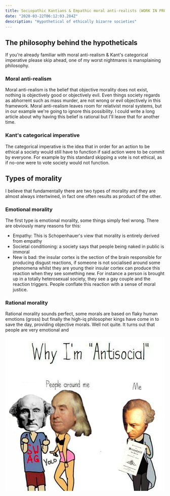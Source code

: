 ```yaml
---
title: Sociopathic Kantians & Empathic moral anti-realists (WORK IN PROGRESS)
date: "2020-03-22T06:12:03.284Z"
description: "Hypothetical of ethically bizarre societies"
---
```


## The philosophy behind the hypotheticals
If you're already familiar with moral anti-realism & Kant's categorical imperative please skip ahead, one of my worst nightmares is mansplaining philosophy.

### Moral anti-realism
Moral anti-realism is the belief that objective morality does not exist, nothing is objectively good or objectively evil. Even things society regards as abhorrent such 
as mass murder, are not wrong or evil objectively in this framework. Moral anti-realism leaves room for relativist moral systems, but in our example we're going to ignore 
this possibility. I could write a long article about why having this belief is rational but I'll leave that for another time.

### Kant's categorical imperative
The categorical imperative is the idea that in order for an action to be ethical a society would still have to function if said action were to be commit by everyone.
For example by this standard skipping a vote is not ethical, as if no-one were to vote society would not function.

## Types of morality
I believe that fundamentally there are two types of morality and they are almost always intertwined, in fact one often results as product of the other.


### Emotional morality
The first type is emotional morality, some things simply feel wrong. There are obviously many reasons for this:
 
* Empathy: This is Schopenhauer's view that morality is entirely derived from empathy
* Societal conditioning: a society says that people being naked in public is immoral
* New is bad: the insular cortex is the section of the brain responsible for producing disgust reactions, if someone is not socialised around some
phenomena whilst they are young their insular cortex can produce this reaction when they see something new. For instance a person is brought up in a 
totally heterosexual society, they see a gay couple and the reaction triggers. People conflate this reaction with a sense of moral justice.

### Rational morality
Rational morality sounds perfect, some morals are based on flaky human emotions (gross) but finally the high-iq philosopher kings have come in to save the day,
providing objective morals. Well not quite. It turns out that people are very emotional and 


![Kant vs Schopenhauer](kant.png)



